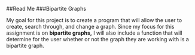 ##Read Me
###Bipartite Graphs

My goal for this project is to create a program that will allow the user to create, search through, and change a graph.  Since my focus for this assignment is on __bipartite graphs,__ I will also include a function that will determine for the user whether or not the graph they are working with is a bipartite graph.
